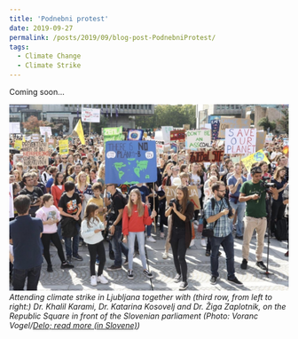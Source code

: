 ```yaml
---
title: 'Podnebni protest'
date: 2019-09-27
permalink: /posts/2019/09/blog-post-PodnebniProtest/
tags:
  - Climate Change
  - Climate Strike
---
```


Coming soon...

![ClimateStrikeLjubljana](/photos/ClimateStrikeLjubljana_PhotoVorancVogelDelo.jpg)
_Attending climate strike in Ljubljana together with (third row, from left to right:) Dr. Khalil Karami, Dr. Katarina Kosovelj and Dr. Žiga Zaplotnik, on the Republic Square in front of the Slovenian parliament (Photo: Voranc Vogel/[Delo; read more (in Slovene)](https://www.delo.si/novice/okolje/protesti-tokrat-tudi-v-sloveniji-232387.html))_



